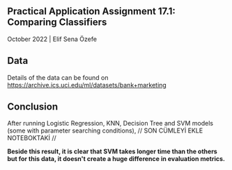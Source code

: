 Practical Application Assignment 17.1: Comparing Classifiers
--
October 2022 | Elif Sena Özefe

Data
--
Details of the data can be found on https://archive.ics.uci.edu/ml/datasets/bank+marketing

Conclusion
--
After running Logistic Regression, KNN, Decision Tree and SVM models (some with parameter searching conditions), // SON CÜMLEYİ EKLE NOTEBOKTAKİ //

<b> Beside this result, it is clear that SVM takes longer time than the others but for this data, it doesn't create a huge difference in evaluation metrics. </b>
